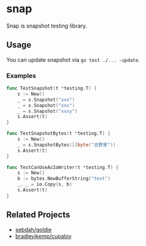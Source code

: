 # snap

Snap is snapshot testing library.

## Usage

You can update snapshot via `go test ./... -update`.

### Examples

```go
func TestSnapshot(t *testing.T) {
	s := New()
	_ = s.Snapshot("xxx")
	_ = s.Snapshot("xxx")
	_ = s.Snapshot("xxxy")
	s.Assert(t)
}

func TestSnapshotBytes(t *testing.T) {
	s := New()
	_ = s.SnapshotBytes([]byte("吉野家"))
	s.Assert(t)
}

func TestCanUseAsIoWriter(t *testing.T) {
	s := New()
	b := bytes.NewBufferString("test")
	_, _ = io.Copy(s, b)
	s.Assert(t)
}
```

## Related Projects

* [sebdah/goldie](https://github.com/sebdah/goldie)
* [bradleyjkemp/cupaloy](https://github.com/bradleyjkemp/cupaloy)